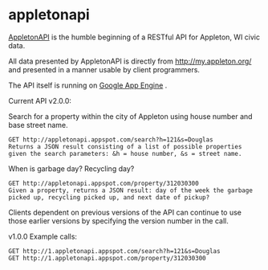 appletonapi
===========

[AppletonAPI](http://appletonapi.appspot.com/) is the humble beginning of a RESTful API for Appleton, WI civic data.

All data presented by AppletonAPI is directly from http://my.appleton.org/ and presented in a manner usable by client programmers.

The API itself is running on [Google App Engine](https://developers.google.com/appengine/) .

Current API v2.0.0:

Search for a property within the city of Appleton using house number and base street name.

    GET http://appletonapi.appspot.com/search?h=121&s=Douglas
    Returns a JSON result consisting of a list of possible properties given the search parameters: &h = house number, &s = street name.

When is garbage day? Recycling day?

    GET http://appletonapi.appspot.com/property/312030300
    Given a property, returns a JSON result: day of the week the garbage picked up, recycling picked up, and next date of pickup?

Clients dependent on previous versions of the API can continue to use those earlier versions by specifying the version number in the call.

v1.0.0 Example calls:

    GET http://1.appletonapi.appspot.com/search?h=121&s=Douglas
    GET http://1.appletonapi.appspot.com/property/312030300
